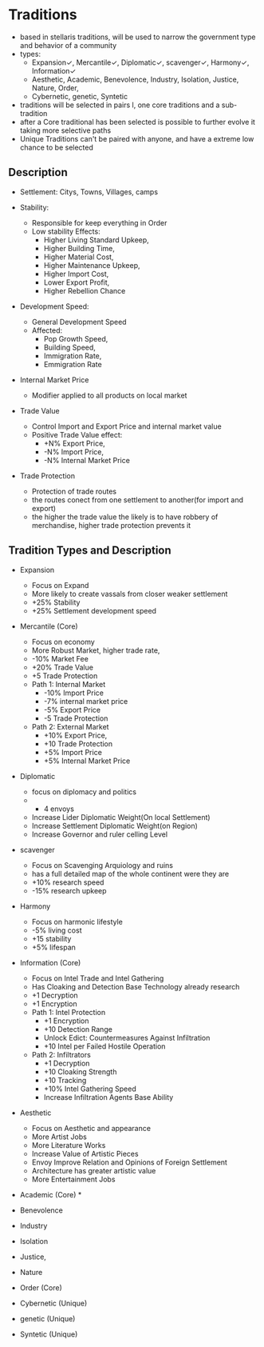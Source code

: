 # Traditions
* based in stellaris traditions, will be used to narrow the government type and behavior of a community
* types:
    * Expansion✓, Mercantile✓, Diplomatic✓, scavenger✓, Harmony✓, Information✓
    * Aesthetic, Academic, Benevolence, Industry, Isolation, Justice, Nature, Order,
    * Cybernetic, genetic, Syntetic 
* traditions will be selected in pairs l, one core traditions and a sub-tradition 
* after a Core traditional has been selected is possible to further evolve it taking more selective paths
* Unique Traditions can't be paired with anyone, and have a extreme low chance to be selected 
## Description
* Settlement: Citys, Towns, Villages, camps 
* Stability:
    * Responsible for keep everything in Order
    * Low stability Effects:
        * Higher Living Standard Upkeep,
        * Higher Building Time,
        * Higher Material Cost,
        * Higher Maintenance Upkeep,
        * Higher Import Cost,
        * Lower Export Profit,
        * Higher Rebellion Chance
* Development Speed:
    * General Development Speed
    * Affected:
        * Pop Growth Speed,
        * Building Speed,
        * Immigration Rate,
        * Emmigration Rate

* Internal Market Price
    * Modifier applied to all products on local market

* Trade Value
    * Control Import and Export Price and internal market value
    * Positive Trade Value effect:
        * +N% Export Price,
        * -N% Import Price,
        * -N% Internal Market Price

* Trade Protection
    * Protection of trade routes
    * the routes conect from one settlement to another(for import and export) 
    * the higher the trade value the likely is to have robbery of merchandise, higher trade protection prevents it
## Tradition Types and Description
* Expansion 
    * Focus on Expand
    * More likely to create vassals from closer weaker settlement 
    * +25% Stability
    * +25% Settlement development speed

* Mercantile (Core)
    * Focus on economy
    * More Robust Market, higher trade rate, 
    * -10% Market Fee
    * +20% Trade Value
    * +5 Trade Protection
    * Path 1: Internal Market
        * -10% Import Price
        * -7% internal market price
        * -5% Export Price
        * -5 Trade Protection
    * Path 2: External Market
        * +10% Export Price,
        * +10 Trade Protection
        * +5% Import Price
        * +5% Internal Market Price

* Diplomatic 
    * focus on diplomacy and politics
    * + 4 envoys 
    * Increase Lider Diplomatic Weight(On local Settlement)
    * Increase Settlement Diplomatic Weight(on Region)
    * Increase Governor and ruler celling Level

* scavenger
    * Focus on Scavenging Arquiology and ruins
    * has a full detailed map of the whole continent were they are
    * +10% research speed
    * -15% research upkeep

* Harmony
    * Focus on harmonic lifestyle
    * -5% living cost
    * +15 stability
    * +5% lifespan 
    
* Information (Core)
    * Focus on Intel Trade and Intel Gathering
    * Has Cloaking and Detection Base Technology already research
    * +1 Decryption
    * +1 Encryption 
    * Path 1: Intel Protection 
        * +1 Encryption
        * +10 Detection Range
        * Unlock Edict: Countermeasures Against Infiltration
        * +10 Intel per Failed Hostile Operation 
    * Path 2: Infiltrators 
        * +1 Decryption
        * +10 Cloaking Strength
        * +10 Tracking 
        * +10% Intel Gathering Speed
        * Increase Infiltration Agents Base Ability 
        
* Aesthetic
    * Focus on Aesthetic and appearance
    * More Artist Jobs
    * More Literature Works
    * Increase Value of Artistic Pieces
    * Envoy Improve Relation and Opinions of Foreign Settlement 
    * Architecture has greater artistic value
    * More Entertainment Jobs

* Academic (Core)
    * 
* Benevolence
* Industry
* Isolation
* Justice, 
* Nature
* Order (Core)
* Cybernetic (Unique)
* genetic (Unique)
* Syntetic (Unique)